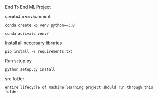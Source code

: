 End To End ML Project


created a environment
```
conda create -p venv python==3.8

conda activate venv/
```

Install all necessary libraries
```
pip install -r requirements.txt

```
Run setup.py
```
python setup.py install
```
src folder
```
entire lifecycle of machine learning project should run through this folder

```